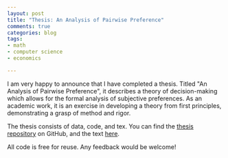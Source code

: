 ```yaml
---
layout: post
title: "Thesis: An Analysis of Pairwise Preference"
comments: true
categories: blog
tags:
- math
- computer science
- economics

---
```


I am very happy to announce that I have completed a thesis.
Titled "An Analysis of Pairwise Preference", it describes a theory of decision-making which allows for the formal analysis of subjective preferences.
As an academic work, it is an exercise in developing a theory from first principles, demonstrating a grasp of method and rigor.

The thesis consists of data, code, and tex. You can find the [thesis repository](https://github.com/kronosapiens/thesis) on GitHub, and the text [here](http://nbviewer.jupyter.org/github/kronosapiens/thesis/blob/master/tex/thesis.pdf).

All code is free for reuse. Any feedback would be welcome!